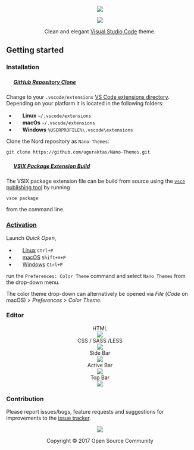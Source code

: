 <p align="center"><img src="http://nanothemes.uguraktas.info/img/nanothemes-banner.jpg" </p>


<p align="center"><img src="https://img.shields.io/badge/Changelog-1.0.0-81A1C1.svg?style=flat-square"/></p>

<p align="center">Clean and elegant <a href="https://code.visualstudio.com">Visual Studio Code</a> theme.</p>



## Getting started
### Installation

##### <img src="https://github.com/favicon.ico" width=16 height=16/> [GitHub Repository Clone](https://help.github.com/articles/cloning-a-repository)
Change to your `.vscode/extensions` [VS Code extensions directory](https://code.visualstudio.com/docs/extensions/install-extension#_side-loading).
Depending on your platform it is located in the following folders:
  - <img src="https://www.kernel.org/theme/images/logos/favicon.png" width=16 height=16/> **Linux** `~/.vscode/extensions`
  - <img src="https://developer.apple.com/favicon.ico" width=16 height=16/> **macOs** `~/.vscode/extensions`
  - <img src="https://www.microsoft.com/favicon.ico" width=16 height=16/> **Windows** `%USERPROFILE%\.vscode\extensions`

Clone the Nord repository as `Nano-Themes`:
```shell
git clone https://github.com/uguraktas/Nano-Themes.git
```

##### <img src="https://marketplace.visualstudio.com/favicon.ico" width=16 height=16/> [VSIX Package Extension Build](https://code.visualstudio.com/docs/extensions/install-extension#_sharing-privately-with-others)
The VSIX package extension file can be build from source using the [`vsce` publishing tool](https://code.visualstudio.com/docs/tools/vscecli) by running
```shell
vsce package
```
from the command line.

### [Activation](https://code.visualstudio.com/docs/customization/themes)
Launch *Quick Open*,
  - <img src="https://www.kernel.org/theme/images/logos/favicon.png" width=16 height=16/> <a href="https://code.visualstudio.com/shortcuts/keyboard-shortcuts-linux.pdf">Linux</a> `Ctrl+P`
  - <img src="https://developer.apple.com/favicon.ico" width=16 height=16/> <a href="https://code.visualstudio.com/shortcuts/keyboard-shortcuts-macos.pdf">macOS</a> `Shift+⌘+P`
  - <img src="https://www.microsoft.com/favicon.ico" width=16 height=16/> <a href="https://code.visualstudio.com/shortcuts/keyboard-shortcuts-windows.pdf">Windows</a> `Ctrl+P`

run the `Preferences: Color Theme` command and select `Nano Themes` from the drop-down menu.

The color theme drop-down can alternatively be opened via *File* (*Code* on macOS) > *Preferences* > *Color Theme*.

### Editor
<p align="center">
HTML<br>
<img src="http://nanothemes.uguraktas.info/img/html-view.jpg"/><br>
CSS / SASS /LESS<br>
<img src="http://nanothemes.uguraktas.info/img/css-view.jpg"/><br>
Side Bar<br>
<img src="http://nanothemes.uguraktas.info/img/bar-view.jpg"/><br>
Active Bar<br>
<img src="http://nanothemes.uguraktas.info/img/activebar-view.jpg"/><br>
Top Bar<br>
<img src="http://nanothemes.uguraktas.info/img/topbar-view.jpg"/><br>
</p>

### Contribution
Please report issues/bugs, feature requests and suggestions for improvements to the [issue tracker](https://github.com/uguraktas/Nano-Themes/issues).

<p align="center"><img src="https://cdn.rawgit.com/arcticicestudio/nord/develop/src/assets/banner-footer-mountains-2x.png" /></p>

<p align="center">Copyright &copy; 2017 Open Source Community</p>


